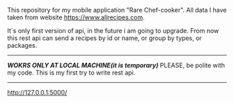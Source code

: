 This repository for my mobile application "Rare Chef-cooker".
All data I have taken from website https://www.allrecipes.com.

It`s only first version of api, in the future i am going to upgrade. 
From now this rest api can send a recipes by id or name, or group by types, or packages.

***
***WOKRS ONLY AT LOCAL MACHINE(it is temporary)***
PLEASE, be polite with my code. This is my first try to write rest api.
***





http://127.0.0.1:5000/